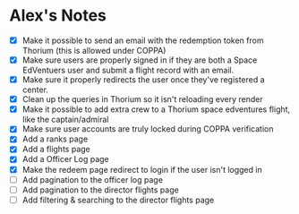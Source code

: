 # Alex's Notes

- [x] Make it possible to send an email with the redemption token from Thorium (this is allowed under COPPA)
- [x] Make sure users are properly signed in if they are both a Space EdVentuers user and submit a flight record with an email.
- [x] Make sure it properly redirects the user once they've registered a center.
- [x] Clean up the queries in Thorium so it isn't reloading every render
- [x] Make it possible to add extra crew to a Thorium space edventures flight, like the captain/admiral
- [x] Make sure user accounts are truly locked during COPPA verification
- [x] Add a ranks page
- [x] Add a flights page
- [x] Add a Officer Log page
- [x] Make the redeem page redirect to login if the user isn't logged in
- [ ] Add pagination to the officer log page
- [ ] Add pagination to the director flights page
- [ ] Add filtering & searching to the director flights page
